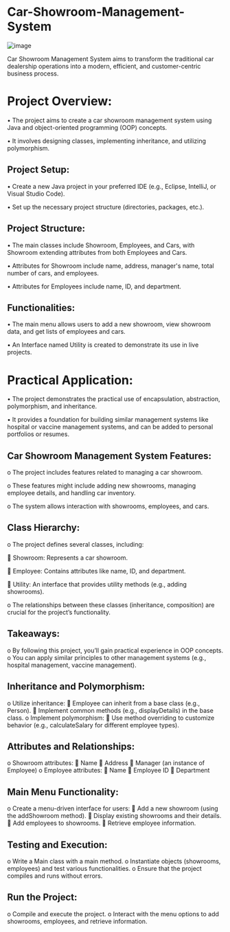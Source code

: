 # Car-Showroom-Management-System
![image](https://github.com/ShravanDalavi/Car-Showroom-Management-System/assets/172488772/83a5bbfc-b9b2-4d3f-8e0f-8825d74eb43b)

Car Showroom Management System aims to transform the traditional car dealership operations into a modern, efficient, and customer-centric business process.

# Project Overview:
•	The project aims to create a car showroom management system using Java and object-oriented programming (OOP) concepts.

•	It involves designing classes, implementing inheritance, and utilizing polymorphism.

## Project Setup:
• Create a new Java project in your preferred IDE (e.g., Eclipse, IntelliJ, or Visual Studio Code).

•	Set up the necessary project structure (directories, packages, etc.). 

## Project Structure:
•	The main classes include Showroom, Employees, and Cars, with Showroom extending attributes from both Employees and Cars.

•	Attributes for Showroom include name, address, manager's name, total number of cars, and employees.

•	Attributes for Employees include name, ID, and department.

## Functionalities:
•	The main menu allows users to add a new showroom, view showroom data, and get lists of employees and cars.

•	An Interface named Utility is created to demonstrate its use in live projects.

# Practical Application:
•	The project demonstrates the practical use of encapsulation, abstraction, polymorphism, and inheritance.

•	It provides a foundation for building similar management systems like hospital or vaccine management systems, and can be added to personal portfolios or resumes.

## Car Showroom Management System Features:
o	The project includes features related to managing a car showroom.

o	These features might include adding new showrooms, managing employee details, and handling car inventory.

o	The system allows interaction with showrooms, employees, and cars.

## Class Hierarchy:
o	The project defines several classes, including: 

	Showroom: Represents a car showroom.

	Employee: Contains attributes like name, ID, and department.

	Utility: An interface that provides utility methods (e.g., adding showrooms).

o	The relationships between these classes (inheritance, composition) are crucial for the project’s functionality.

## Takeaways:
o	By following this project, you’ll gain practical experience in OOP concepts.
o	You can apply similar principles to other management systems (e.g., hospital management, vaccine management).


## Inheritance and Polymorphism:
o	Utilize inheritance: 
	Employee can inherit from a base class (e.g., Person).
	Implement common methods (e.g., displayDetails) in the base class.
o	Implement polymorphism: 
	Use method overriding to customize behavior (e.g., calculateSalary for different employee types).
## Attributes and Relationships:
o	Showroom attributes: 
	Name
	Address
	Manager (an instance of Employee)
o	Employee attributes: 
	Name
	Employee ID
	Department
## Main Menu Functionality:
o	Create a menu-driven interface for users: 
	Add a new showroom (using the addShowroom method).
	Display existing showrooms and their details.
	Add employees to showrooms.
	Retrieve employee information.
## Testing and Execution:
o	Write a Main class with a main method.
o	Instantiate objects (showrooms, employees) and test various functionalities.
o	Ensure that the project compiles and runs without errors.
## Run the Project:
o	Compile and execute the project.
o	Interact with the menu options to add showrooms, employees, and retrieve information.
